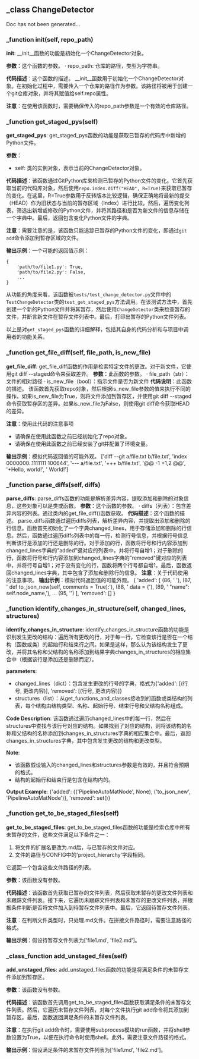 ## _class ChangeDetector
Doc has not been generated...
### _function __init__(self, repo_path)
**__init__**: __init__函数的功能是初始化一个ChangeDetector对象。

**参数**：这个函数的参数。
· repo_path: 仓库的路径，类型为字符串。

**代码描述**：这个函数的描述。
__init__函数用于初始化一个ChangeDetector对象。在初始化过程中，需要传入一个仓库的路径作为参数。该路径将被用于创建一个git仓库对象，并将其赋值给self.repo属性。

**注意**：在使用该函数时，需要确保传入的repo_path参数是一个有效的仓库路径。
### _function get_staged_pys(self)
**get_staged_pys**: get_staged_pys函数的功能是获取已暂存的代码库中新增的Python文件。

**参数**：
- self: 类的实例对象，表示当前的ChangeDetector对象。

**代码描述**：该函数通过GitPython库来检测已暂存的Python文件的变化。它首先获取当前的代码库对象，然后使用`repo.index.diff("HEAD", R=True)`来获取已暂存的变化。在这里，R=True参数用于反转版本比较逻辑，确保正确地将最新的提交（HEAD）作为旧状态与当前的暂存区域（Index）进行比较。然后，遍历变化列表，筛选出新增或修改的Python文件，并将其路径和是否为新文件的信息存储在一个字典中。最后，返回包含变化Python文件的字典。

**注意**：需要注意的是，该函数只能追踪已暂存的Python文件的变化，即通过`git add`命令添加到暂存区域的文件。

**输出示例**：一个可能的返回值示例：
```
{
    'path/to/file1.py': True,
    'path/to/file2.py': False,
    ...
}
```

从功能的角度来看，该函数被`tests/test_change_detector.py`文件中的`TestChangeDetector`类的`test_get_staged_pys`方法调用。在该测试方法中，首先创建一个新的Python文件并将其暂存，然后使用`ChangeDetector`类来检查暂存的文件，并断言新文件在暂存文件列表中。最后，打印出暂存的Python文件列表。

以上是对`get_staged_pys`函数的详细解释，包括其自身的代码分析和与项目中调用者的功能关系。
### _function get_file_diff(self, file_path, is_new_file)
**get_file_diff**: get_file_diff函数的作用是检索特定文件的更改。对于新文件，它使用git diff --staged命令来获取差异。
**参数**：此函数的参数。
· file_path（str）：文件的相对路径
· is_new_file（bool）：指示文件是否为新文件
**代码说明**：此函数的描述。
该函数首先获取repo对象，然后根据is_new_file参数的值来执行不同的操作。如果is_new_file为True，则将文件添加到暂存区，并使用git diff --staged命令获取暂存区的差异。如果is_new_file为False，则使用git diff命令获取HEAD的差异。

**注意**：使用此代码的注意事项
- 请确保在使用此函数之前已经初始化了repo对象。
- 请确保在使用此函数之前已经安装了git并配置了环境变量。

**输出示例**：模拟代码返回值的可能外观。
['diff --git a/file.txt b/file.txt', 'index 0000000..1111111 100644', '--- a/file.txt', '+++ b/file.txt', '@@ -1 +1,2 @@', '+Hello, world!', ' World!']
### _function parse_diffs(self, diffs)
**parse_diffs**: parse_diffs函数的功能是解析差异内容，提取添加和删除的对象信息，这些对象可以是类或函数。
**参数**：这个函数的参数。
· diffs（列表）：包含差异内容的列表。通过类内的get_file_diff()函数获取。
**代码描述**：这个函数的描述。
parse_diffs函数通过遍历diffs列表，解析差异内容，并提取出添加和删除的行信息。函数首先初始化了一个字典changed_lines，用于存储添加和删除的行信息。然后，函数通过遍历diffs列表中的每一行，检测行号信息，并根据行号信息判断该行是添加的行还是删除的行。对于添加的行，函数将行号和行内容添加到changed_lines字典的"added"键对应的列表中，并将行号自增1；对于删除的行，函数将行号和行内容添加到changed_lines字典的"removed"键对应的列表中，并将行号自增1；对于没有变化的行，函数将两个行号都自增1。最后，函数返回changed_lines字典，其中包含了添加和删除行的信息。
**注意**：关于代码使用的注意事项。
**输出示例**：模拟代码返回值的可能外观。
{
    'added': [
        (86, '    '),
        (87, '    def to_json_new(self, comments = True):'),
        (88, '        data = {'),
        (89, '            "name": self.node_name,'),
        ...
        (95, '')
    ],
    'removed': []
}
### _function identify_changes_in_structure(self, changed_lines, structures)
**identify_changes_in_structure**: identify_changes_in_structure函数的功能是识别发生更改的结构：遍历所有更改的行，对于每一行，它检查该行是否在一个结构（函数或类）的起始行和结束行之间。如果是这样，那么认为该结构发生了更改，并将其名称和父结构的名称添加到结果字典changes_in_structures的相应集合中（根据该行是添加还是删除而定）。

**parameters**:
- changed_lines（dict）：包含发生更改的行号的字典，格式为{'added': [(行号, 更改内容)], 'removed': [(行号, 更改内容)]}
- structures（list）：从get_functions_and_classes接收到的函数或类结构的列表，每个结构由结构类型、名称、起始行号、结束行号和父结构名称组成。

**Code Description**:
该函数通过遍历changed_lines中的每一行，然后在structures中查找与该行号对应的结构。如果找到了对应的结构，则将该结构的名称和父结构的名称添加到changes_in_structures字典的相应集合中。最后，返回changes_in_structures字典，其中包含发生更改的结构和更改类型。

**Note**:
- 该函数假设输入的changed_lines和structures参数是有效的，并且符合预期的格式。
- 结构的起始行和结束行是包含在结构内的。

**Output Example**:
{'added': {('PipelineAutoMatNode', None), ('to_json_new', 'PipelineAutoMatNode')}, 'removed': set()}
### _function get_to_be_staged_files(self)
**get_to_be_staged_files**: get_to_be_staged_files函数的功能是检索仓库中所有未暂存的文件，这些文件满足以下条件之一：
1. 将文件的扩展名更改为.md后，与已暂存的文件对应。
2. 文件的路径与CONFIG中的'project_hierarchy'字段相同。

它返回一个包含这些文件路径的列表。

**参数**：该函数没有参数。

**代码描述**：该函数首先获取已暂存的文件列表，然后获取未暂存的更改文件列表和未跟踪文件列表。接下来，它遍历未跟踪文件列表和未暂存的更改文件列表，并根据条件判断是否将文件加入到待暂存文件列表中。最后，它返回待暂存文件列表。

**注意**：在判断文件类型时，只处理.md文件。在拼接文件路径时，需要注意路径的格式。

**输出示例**：假设待暂存文件列表为['file1.md', 'file2.md']。
### _class_function add_unstaged_files(self)
**add_unstaged_files**: add_unstaged_files函数的功能是将满足条件的未暂存文件添加到暂存区。

**参数**：该函数没有参数。

**代码描述**：该函数首先调用get_to_be_staged_files函数获取满足条件的未暂存文件列表。然后，它遍历未暂存文件列表，对每个文件执行git add命令将其添加到暂存区。最后，函数返回满足条件的未暂存文件列表。

**注意**：在执行git add命令时，需要使用subprocess模块的run函数，并将shell参数设置为True，以便在执行命令时使用shell。此外，需要注意文件路径的格式。

**输出示例**：假设满足条件的未暂存文件列表为['file1.md', 'file2.md']。
